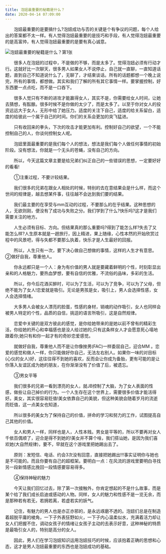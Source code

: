```yaml
---
title: 泡妞最重要的秘籍是什么？
date: 2020-04-14 07:09:00
---
```




　　泡妞最重要的是要搞什么?泡妞成功与否的关键是个有争议的问题，每个人给出的答案都不太一样。有人觉得泡妞最重要的是技巧和手段，有人觉得泡妞最重要的是高富帅，有人觉得泡妞最重要的是要有真心诚意。

![泡妞最重要的秘籍是什么？第1张](/img/1e3b96075f36e87b17fa167845cfb663.jpg)

　　很多人在泡妞的过程中，不是做的不够，而是太多了。觉得泡妞必须有行动才行。这就好比一次聊天，很多男人如果女人不说停止，自己就一直聊，一直知道话题，直到自己不知道说什么了，无聊了，才结束谈话。所有的话题都想一个晚上说完，所有的事情，都想做。其实和我们了解的所有其它事情一样。要掌握控制，好东西要一点点吃，而不是一口吞下。

　　很多人觉只有不断的进攻才能赢得女人，其实不是，你需要给女人时间，让她去猜想，有酝酿。很多时候不是你做的太少了，而是太多了。以至于你对女人的投资远远大于女人，无形中给了她压力。适度的关注下自己，适度的给关系留白，适度的给彼此一个属于自己的时间。你们的关系会更加的突飞猛进。

　　只有收回来的拳头，下次的攻击才能更加有利。控制好自己的欲望，一个不能控制自己的人，你谈何控制女人呢。

　　泡妞里面最重要的是我们每个人的想法，想法是我们每个人做任何事情的初始阶段。没有想法，你就是一个无头的苍蝇，没有自己的方向。

　　所以，今天这篇文章主要是给兄弟们纠正自己的一些错误的思想，一定要好好的看看!

　　①注重过程，不要计较结果。

　　我们很多的兄弟在跟女人相处的时候，特别的去在意结果会是什么样，而这个世间的规律是，越去想某件事，往往越不会达到我们要的结果。

　　我们最主要的在享受与mm互动的过程，不要那么的在乎结果。这种思想的人，无欲则刚，便没有了成功与失败之分。我们学到了什么?快乐吗?这才是我们需要关注的地方。

　　人生必须有目标、方向。但结果真的那么重要吗?得到了能怎么样?失去了又能怎么样?人生原本就是一趟旅行，因上精进，果上随缘，心性本然的开始欣赏过程中的风景吧，得与失都不要那么执着，快乐才是人生最好的回报。

　　所以，人生只有一次，要下决心做自己想做的事情，这样的人生才有意思。 ②做好自我，尊重他人。

　　你永远都只是一个人：身为有价值的男人就是要藏着鲜明的个性，时刻彰显出亲和的人格魅力，要热血梦想，要有自信的优雅，不流俗的品味，多彩的生活。

　　所以，你今后花酒买醉时，可以为了生活，可以为了竞争，可以为了父母，但绝不能为了女人!恋爱就是吸引。无论是男孩是女，吸引上，男人会选择性感，女人会选择情绪。

　　大多男人会被女人漂亮的脸蛋，性感的身材，销魂的动作吸引，女人也同样会被男人特定的个性，品质的自信，挑逗的语言所吸引，这是自然规律。

　　恋爱中关键的是双方彼此的感觉，是你给她带来的是她以前不曾有的精彩生活，你给她的开心和幸福感也是没人给过她的;只有这条样女人才会愿意死心塌地跟着你;她只有和你一起才有的奇妙恋爱感觉。

　　就做好自我，尊重他人而不是让你像挫男(FAC)一样委屈自己，迎合MM 。恋爱的感觉和做人一样，你只能做好你自己，无法左右别人。如果你一味的对目标(心仪的女人)好，这往往得不到她的喜欢，反而会让你成为备胎，更有可能的是让你落入友谊区成为她的朋友，在你渐渐没有了价值了后，被遗忘。

　　③男女平等

　　我们很多的兄弟一看到漂亮的女人，就JB控制了大脑，为了女人表面的性感，做些让自己掉价的行为。一个人生存在这个世界上，需要很多价值才能活得好。美女，其实很容易贬值!美女依靠自己的美貌，但这种美貌会随着岁月的流逝而贬值，这一点美女也知道，

　　所以很多的美女为了保持自己的价值，拼命的学习和努力的工作，试图提高自己其他的价值。

　　女人和男人一样，同样也是人，人性本贱。男女是平等的，所以不要再对女人千依百偶顺了，迎合是得不到她的!美女并不算个啥，我们搭讪她，是因为我们喜欢她(大自然规律)，要不，早就在这个游戏里把她踢出去了。

　　原则：发短信、电话、约会3次没有回意，直接把她踢出!!!事实证明你与她也是不可能的。而且你要有自己的超框架。要明白一点：在风流的游戏里要明白寻找另一段新情感比挽回一段情感要容易得多。

　　④保持神秘的魅力

　　今天让我们回忆过去，除了第一次接触外，你肯定想起的不是什么故事，而是某个给了我们成长启迪或感动的人物。同样，女人的魅力和性感不是一览无余，而是那种若有若无，若拥若离，若虚若实的妖气。

　　记住，有魅力的男人也是亦正亦邪的，是永远琢磨不透的。泡妞们总是在制造着超脱平庸的棱角，一下子外表狂野如火，一下子内心温柔似水，充满着活力却让女人们把握不住，调动女孩子的情绪让女孩子主动的去表示好意，这种神秘的特质是最吸引女人的，特别是高分的女人。

　　因此，男人们在学习泡妞知识运用泡妞技巧的时候，应该抱着正确的思想和心态，这才是男人泡妞最重要的东西也是泡妞成功的基础。